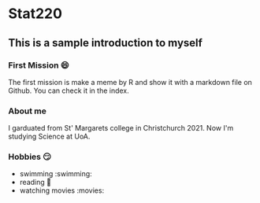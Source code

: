 # Stat220
## This is a sample introduction to myself

### First Mission :smile:
The first mission is make a meme by R  and show it with a markdown file on Github. You can check it in the index.

### About me
I garduated from St' Margarets college in Christchurch 2021. Now I'm studying Science at UoA.

### Hobbies :smirk:
- swimming :swimming:
- reading :book:
- watching movies :movies:
